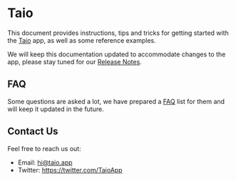 # Taio

This document provides instructions, tips and tricks for getting started with the [Taio](https://taio.app) app, as well as some reference examples.

We will keep this documentation updated to accommodate changes to the app, please stay tuned for our [Release Notes](rn.md).

## FAQ

Some questions are asked a lot, we have prepared a [FAQ](faq.md) list for them and will keep it updated in the future.

## Contact Us

Feel free to reach us out:

- Email: [hi@taio.app](mailto:hi@taio.app)
- Twitter: https://twitter.com/TaioApp